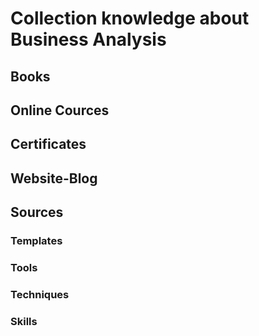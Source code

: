 # Collection knowledge about Business Analysis
## Books
## Online Cources
## Certificates
## Website-Blog
## Sources
### Templates
### Tools
### Techniques
### Skills
